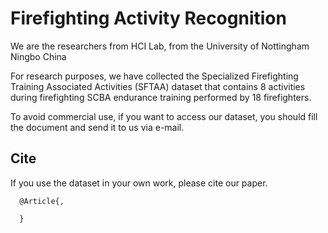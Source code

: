 # Firefighting Activity Recognition

We are the researchers from HCI Lab, from the University of Nottingham Ningbo China

For research purposes, we have collected the Specialized Firefighting Training Associated Activities (SFTAA) dataset that contains 8 activities during firefighting SCBA endurance training performed by 18 firefighters. 

To avoid commercial use, if you want to access our dataset, you should fill the document and send it to us via e-mail. 

## Cite
If you use the dataset in your own work, please cite our paper.
```
  @Article{,

  }
```
